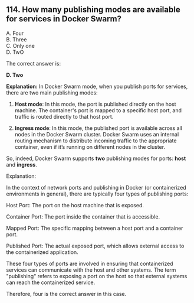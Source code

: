 ## 114. How many publishing modes are available for services in Docker Swarm?
A. Four  
B. Three  
C. Only one  
D. TwO  

The correct answer is:

**D. Two**

**Explanation:**
In Docker Swarm mode, when you publish ports for services, there are two main publishing modes:

1. **Host mode**: In this mode, the port is published directly on the host machine. The container's port is mapped to a specific host port, and traffic is routed directly to that host port.
   
2. **Ingress mode**: In this mode, the published port is available across all nodes in the Docker Swarm cluster. Docker Swarm uses an internal routing mechanism to distribute incoming traffic to the appropriate container, even if it’s running on different nodes in the cluster.

So, indeed, Docker Swarm supports **two** publishing modes for ports: **host** and **ingress**.


Explanation:

In the context of network ports and publishing in Docker (or containerized environments in general), there are typically four types of publishing ports:

Host Port: The port on the host machine that is exposed.

Container Port: The port inside the container that is accessible.

Mapped Port: The specific mapping between a host port and a container port.

Published Port: The actual exposed port, which allows external access to the containerized application.

These four types of ports are involved in ensuring that containerized services can communicate with the host and other systems. The term "publishing" refers to exposing a port on the host so that external systems can reach the containerized service.

Therefore, four is the correct answer in this case.
